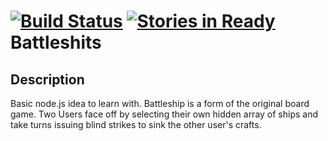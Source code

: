 [![Build Status](https://travis-ci.org/maximx1/battleship.svg?branch=develop)](https://travis-ci.org/maximx1/battleship)
[![Stories in Ready](https://badge.waffle.io/maximx1/battleship.png?label=ready&title=Ready)](https://waffle.io/maximx1/battleship)
Battleshits
===========

## Description
Basic node.js idea to learn with. Battleship is a form of the original board game. Two Users face off by selecting their own hidden array of ships and take turns issuing blind strikes to sink the other user's crafts.
